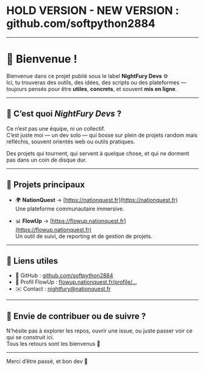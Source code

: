 # HOLD VERSION - NEW VERSION : github.com/softpython2884

---
# 👋 Bienvenue !

Bienvenue dans ce projet publié sous le label **NightFury Devs** ⚙️  
Ici, tu trouveras des outils, des idées, des scripts ou des plateformes — toujours pensés pour être **utiles**, **concrets**, et souvent **mis en ligne**.

---

## 🧠 C’est quoi *NightFury Devs* ?

Ce n’est pas une équipe, ni un collectif.  
C’est juste moi — un dev solo — qui bosse sur plein de projets random mais réfléchis, souvent orientés web ou outils pratiques.

Des projets qui tournent, qui servent à quelque chose, et qui ne dorment pas dans un coin de disque dur.

---

## 🚀 Projets principaux

- 🌍 **NationQuest** → [https://nationquest.fr](https://nationquest.fr)  
  Une plateforme communautaire immersive.

- 📊 **FlowUp** → [https://flowup.nationquest.fr](https://flowup.nationquest.fr)  
  Un outil de suivi, de reporting et de gestion de projets.

---

## 📎 Liens utiles

- 🔗 GitHub : [github.com/softpython2884](https://github.com/softpython2884)
- 📇 Profil FlowUp : [flowup.nationquest.fr/profile/...](https://flowup.nationquest.fr/profile/842f5fb0-3749-4f4c-8cba-7cea89f84b04)
- ✉️ Contact : [nightfury@nationquest.fr](mailto:nightfury@nationquest.fr)

---

## 🤝 Envie de contribuer ou de suivre ?

N’hésite pas à explorer les repos, ouvrir une issue, ou juste passer voir ce qui se construit ici.  
Tous les retours sont les bienvenus 🚧

---

Merci d’être passé, et bon dev 🔧
